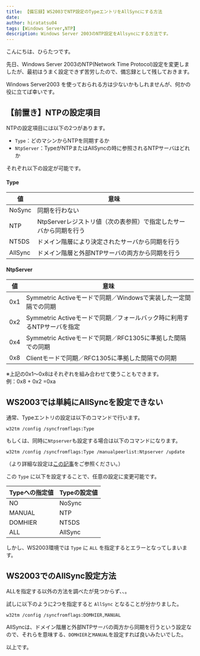 ```yaml
---
title: 【備忘録】WS2003でNTP設定のTypeエントリをAllSyncにする方法
date: 
author: hiratatsu04
tags: [Windows Server,NTP]
description: Windows Server 2003のNTP設定をAllsyncにする方法です。
---
```


こんにちは、ひらたつです。

先日、Windows Server 2003のNTP(Network Time Protocol)設定を変更しましたが、最初はうまく設定できず苦労したので、備忘録として残しておきます。

Windows Server2003 を使っておられる方は少ないかもしれませんが、何かの役に立てば幸いです。

## 【前置き】NTPの設定項目
NTPの設定項目には以下の2つがあります。
- `Type`：どのマシンからNTPを同期するか
- `NtpServer`：TypeがNTPまたはAllSyncの時に参照されるNTPサーバはどれか

それぞれ以下の設定が可能です。

#### Type

値 | 意味
-- | --
NoSync | 同期を行わない
NTP | NtpServerレジストリ値（次の表参照）で指定したサーバから同期を行う
NT5DS | ドメイン階層により決定されたサーバから同期を行う
AllSync | ドメイン階層と外部NTPサーバの両方から同期を行う

#### NtpServer

値 | 意味
-- | --
0x1 | Symmetric   Activeモードで同期／Windowsで実装した一定間隔での同期
0x2 | Symmetric Activeモードで同期／フォールバック時に利用するNTPサーバを指定
0x4 | Symmetric Activeモードで同期／RFC1305に準拠した間隔での同期
0x8 | Clientモードで同期／RFC1305に準拠した間隔での同期

※上記の0x1～0x8はそれぞれを組み合わせて使うこともできます。  
例：0x8 + 0x2 =0xa

## WS2003では単純にAllSyncを設定できない

通常、Typeエントリの設定は以下のコマンドで行います。  
```
w32tm /config /syncfromflags:Type
```
もしくは、同時に`Ntpserver`も設定する場合は以下のコマンドになります。  
```
w32tm /config /syncfromflags:Type /manualpeerlist:Ntpserver /update
```

（より詳細な設定は[この記事](https://mseeeen.msen.jp/set-ntp-server-with-command-in-windows-server/)をご参照ください。）

この `Type` に以下を設定することで、任意の設定に変更可能です。

Typeへの指定値 | Typeの設定値
-- | --
NO | NoSync
MANUAL | NTP
DOMHIER | NT5DS
ALL | AllSync

しかし、WS2003環境では `Type` に `ALL` を指定するとエラーとなってしまいます。

## WS2003でのAllSync設定方法

ALLを指定する以外の方法を調べたが見つからず、、。

試しに以下のように2つを指定すると `AllSync` となることが分かりました。 
```
w32tm /config /syncfromflags:DOMHIER,MANUAL
```

AllSyncは、ドメイン階層と外部NTPサーバの両方から同期を行うという設定なので、それらを意味する、`DOMHIER`と`MANUAL`を設定すれば良いみたいでした。

以上です。
